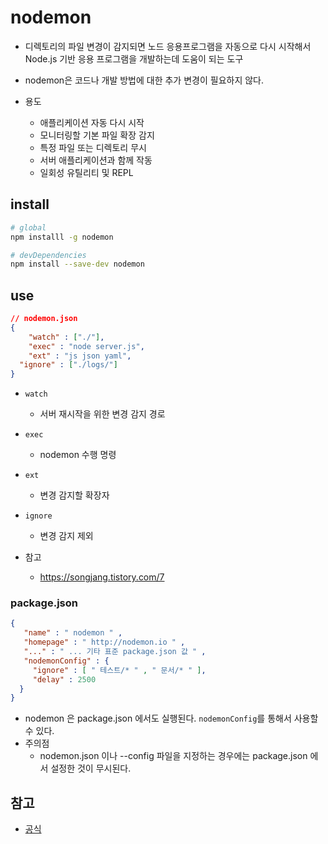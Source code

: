 # nodemon

- 디렉토리의 파일 변경이 감지되면 노드 응용프로그램을 자동으로 다시 시작해서 Node.js 기반 응용 프로그램을 개발하는데 도움이 되는 도구
- nodemon은 코드나 개발 방법에 대한 추가 변경이 필요하지 않다.



- 용도
  - 애플리케이션 자동 다시 시작
  - 모니터링할 기본 파일 확장 감지
  - 특정 파일 또는 디렉토리 무시
  - 서버 애플리케이션과 함께 작동
  - 일회성 유틸리티 및 REPL



## install

```bash
# global
npm installl -g nodemon

# devDependencies
npm install --save-dev nodemon
```



## use

```json
// nodemon.json
{
	"watch" : ["./"],
	"exec" : "node server.js",
	"ext" : "js json yaml",
  "ignore" : ["./logs/"]
}
```

- `watch`
  - 서버 재시작을 위한 변경 감지 경로
- `exec`
  - nodemon 수행 명령
- `ext`
  - 변경 감지할 확장자
- `ignore`
  - 변경 감지 제외



- 참고
  - https://songjang.tistory.com/7



### package.json

```json
{
   "name" : " nodemon " ,
   "homepage" : " http://nodemon.io " ,
   "..." : " ... 기타 표준 package.json 값 " ,
   "nodemonConfig" : {
     "ignore" : [ " 테스트/* " , " 문서/* " ],
     "delay" : 2500 
  } 
}
```

- nodemon 은 package.json 에서도 실행된다.
  `nodemonConfig`를 통해서 사용할 수 있다.
- 주의점
  - nodemon.json 이나 --config 파일을 지정하는 경우에는 package.json 에서 설정한 것이 무시된다.



## 참고

- [공식](https://www.npmjs.com/package/nodemon)